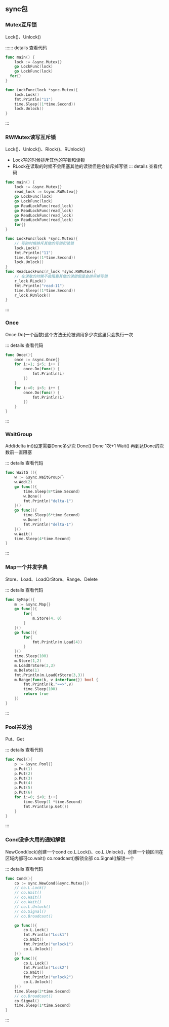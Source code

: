 
## sync包

### Mutex互斥锁

Lock()、Unlock()

:::::: details 查看代码
```go
func main() {
	lock := &sync.Mutex{}
	go LockFunc(lock)
	go LockFunc(lock)
  for{}
}

func LockFunc(lock *sync.Mutex){
	lock.Lock()
	fmt.Println("11")
	time.Sleep((1*time.Second))
	lock.Unlock()
}
```
:::
### RWMutex读写互斥锁
Lock()、Unlock()、Rlock()、RUnlock()

- Lock写的时候排斥其他的写锁和读锁
- RLock在读取的时候不会阻塞其他的读锁但是会排斥掉写锁
::: details 查看代码
```go
func main() {
	lock := &sync.Mutex{}
	read_lock := &sync.RWMutex{}
	go LockFunc(lock)
	go LockFunc(lock)
	go ReadLockFunc(read_lock)
	go ReadLockFunc(read_lock)
	go ReadLockFunc(read_lock)
	go ReadLockFunc(read_lock)
	for{}
}

func LockFunc(lock *sync.Mutex){
	// 写的时候排斥其他的写锁和读锁
	lock.Lock()
	fmt.Println("11")
	time.Sleep((1*time.Second))
	lock.Unlock()
}
func ReadLockFunc(r_lock *sync.RWMutex){
	// 在读取的时候不会阻塞其他的读锁但是会排斥掉写锁
	r_lock.RLock()
	fmt.Println("read-11")
	time.Sleep((1*time.Second))
	r_lock.RUnlock()
}
```
:::
### Once

Once.Do(一个函数)这个方法无论被调用多少次这里只会执行一次

::: details 查看代码
```go
func Once(){
	once := &sync.Once{}
	for i:=1; i<5; i++ {
		once.Do(func() {
			fmt.Println(i)
		})
	}
	for i:=0; i<5; i++ {
		once.Do(func() {
			fmt.Println(i)
		})
	}
}
```
:::

### WaitGroup
Add(delta int)设定需要Done多少次
Done() Done 1次+1
Wait() 再到达Done的次数前一直阻塞

::: details 查看代码
```go
func WaitG (){
	w := &sync.WaitGroup{}
	w.Add(2)
	go func(){
		time.Sleep(8*time.Second)
		w.Done()
		fmt.Println("delta-1")
	}()
	go func(){
		time.Sleep(6*time.Second)
		w.Done()
		fmt.Println("delta-1")
	}()
	w.Wait()
	time.Sleep(4*time.Second)
}
```
:::

### Map一个并发字典
Store、Load、LoadOrStore、Range、Delete


::: details 查看代码
```go
func SyMap(){
	m := &sync.Map{}
	go func(){
		for{
			m.Store(4, 0)
		}
	}()
	go func(){
		for{
			fmt.Println(m.Load(4))
		}
	}()
	time.Sleep(100)
	m.Store(1,2)
	m.LoadOrStore(3,3)
	m.Delete(1)
	fmt.Println(m.LoadOrStore(3,3))
	m.Range(func(k, v interface{}) bool {
		fmt.Println(k,"==>",v)
		time.Sleep(100)
		return true
	})
}
```
:::
### Pool并发池
Put、Get

::: details 查看代码
```go
func Pool(){
	p := &sync.Pool{}
	p.Put(1)
	p.Put(2)
	p.Put(3)
	p.Put(4)
	p.Put(5)
	p.Put(6)
	for i:=0; i<8; i++{
		time.Sleep(1 *time.Second)
		fmt.Println(p.Get())
	}
}
```
:::

### Cond没多大用的通知解锁

NewCond(lock)创建一个cond
co.L.Lock()、co.L.Unlock()，创建一个锁区间在区域内部可co.wait()
co.roadcast()解锁全部
co.Signal()解锁一个

::: details 查看代码
```go
func Cond(){
	co := sync.NewCond(&sync.Mutex{})
	// co.L.Lock()
	// co.Wait()
	// co.Wait()
	// co.Wait()
	// co.L.Unlock()
	// co.Signal()
	// co.Broadcast()

	go func(){
		co.L.Lock()
		fmt.Println("Lock1")
		co.Wait()
		fmt.Println("unlock1")
		co.L.Unlock()
	}()
	go func(){
		co.L.Lock()
		fmt.Println("Lock2")
		co.Wait()
		fmt.Println("unlock2")
		co.L.Unlock()
	}()
	time.Sleep(2*time.Second)
	// co.Broadcast()
	co.Signal()
	time.Sleep(1*time.Second)
}
```
:::